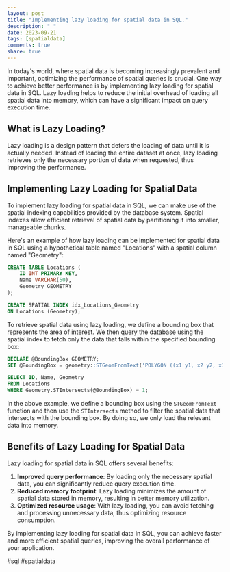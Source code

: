 ```yaml
---
layout: post
title: "Implementing lazy loading for spatial data in SQL."
description: " "
date: 2023-09-21
tags: [spatialdata]
comments: true
share: true
---
```


In today's world, where spatial data is becoming increasingly prevalent and important, optimizing the performance of spatial queries is crucial. One way to achieve better performance is by implementing lazy loading for spatial data in SQL. Lazy loading helps to reduce the initial overhead of loading all spatial data into memory, which can have a significant impact on query execution time.

## What is Lazy Loading?

Lazy loading is a design pattern that defers the loading of data until it is actually needed. Instead of loading the entire dataset at once, lazy loading retrieves only the necessary portion of data when requested, thus improving the performance.

## Implementing Lazy Loading for Spatial Data

To implement lazy loading for spatial data in SQL, we can make use of the spatial indexing capabilities provided by the database system. Spatial indexes allow efficient retrieval of spatial data by partitioning it into smaller, manageable chunks.

Here's an example of how lazy loading can be implemented for spatial data in SQL using a hypothetical table named "Locations" with a spatial column named "Geometry":

```sql
CREATE TABLE Locations (
    ID INT PRIMARY KEY,
    Name VARCHAR(50),
    Geometry GEOMETRY
);

CREATE SPATIAL INDEX idx_Locations_Geometry 
ON Locations (Geometry);
```

To retrieve spatial data using lazy loading, we define a bounding box that represents the area of interest. We then query the database using the spatial index to fetch only the data that falls within the specified bounding box:

```sql
DECLARE @BoundingBox GEOMETRY;
SET @BoundingBox = geometry::STGeomFromText('POLYGON ((x1 y1, x2 y2, x3 y3, x4 y4, x1 y1))', 0);

SELECT ID, Name, Geometry
FROM Locations
WHERE Geometry.STIntersects(@BoundingBox) = 1;
```

In the above example, we define a bounding box using the `STGeomFromText` function and then use the `STIntersects` method to filter the spatial data that intersects with the bounding box. By doing so, we only load the relevant data into memory.

## Benefits of Lazy Loading for Spatial Data

Lazy loading for spatial data in SQL offers several benefits:

1. **Improved query performance**: By loading only the necessary spatial data, you can significantly reduce query execution time.
2. **Reduced memory footprint**: Lazy loading minimizes the amount of spatial data stored in memory, resulting in better memory utilization.
3. **Optimized resource usage**: With lazy loading, you can avoid fetching and processing unnecessary data, thus optimizing resource consumption.

By implementing lazy loading for spatial data in SQL, you can achieve faster and more efficient spatial queries, improving the overall performance of your application.

#sql #spatialdata